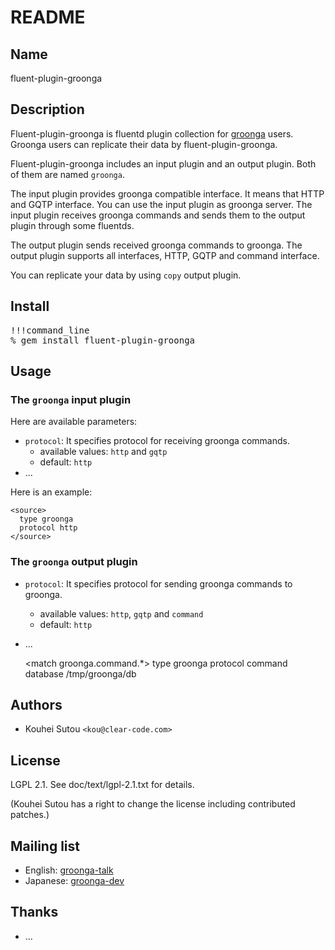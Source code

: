 # README

## Name

fluent-plugin-groonga

## Description

Fluent-plugin-groonga is fluentd plugin collection for
[groonga](http://groonga.org/) users. Groonga users can replicate
their data by fluent-plugin-groonga.

Fluent-plugin-groonga includes an input plugin and an output
plugin. Both of them are named `groonga`.

The input plugin provides groonga compatible interface. It means that
HTTP and GQTP interface. You can use the input plugin as groonga
server. The input plugin receives groonga commands and sends them to
the output plugin through some fluentds.

The output plugin sends received groonga commands to groonga. The
output plugin supports all interfaces, HTTP, GQTP and command
interface.

You can replicate your data by using `copy` output plugin.

## Install

<pre>
!!!command_line
% gem install fluent-plugin-groonga
</pre>

## Usage

### The `groonga` input plugin

Here are available parameters:

* `protocol`: It specifies protocol for receiving groonga commands.
  * available values: `http` and `gqtp`
  * default: `http`
* ...

Here is an example:

    <source>
      type groonga
      protocol http
    </source>

### The `groonga` output plugin

* `protocol`: It specifies protocol for sending groonga commands to groonga.
  * available values: `http`, `gqtp` and `command`
  * default: `http`
* ...

    <match groonga.command.*>
      type groonga
      protocol command
      database /tmp/groonga/db
    </match>

## Authors

* Kouhei Sutou `<kou@clear-code.com>`

## License

LGPL 2.1. See doc/text/lgpl-2.1.txt for details.

(Kouhei Sutou has a right to change the license including
contributed patches.)

## Mailing list

* English: [groonga-talk](https://lists.sourceforge.net/lists/listinfo/groonga-talk)
* Japanese: [groonga-dev](http://lists.sourceforge.jp/mailman/listinfo/groonga-dev)

## Thanks

* ...
